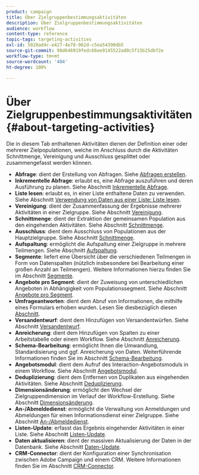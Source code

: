 ```yaml
---
product: campaign
title: Über Zielgruppenbestimmungsaktivitäten
description: Über Zielgruppenbestimmungsaktivitäten
audience: workflow
content-type: reference
topic-tags: targeting-activities
exl-id: 5028ad4c-e427-4e78-962d-c5ea54390db5
source-git-commit: 98d646919fedc66ee9145522ad0c5f15b25dbf2e
workflow-type: tm+mt
source-wordcount: '404'
ht-degree: 100%

---
```


# Über Zielgruppenbestimmungsaktivitäten{#about-targeting-activities}

Die in diesem Tab enthaltenen Aktivitäten dienen der Definition einer oder mehrerer Zielpopulationen, welche im Anschluss durch die Aktivitäten Schnittmenge, Vereinigung und Ausschluss gesplittet oder zusammengefasst werden können.

* **Abfrage**: dient der Erstellung von Abfragen. Siehe [Abfragen erstellen](../../workflow/using/query.md#creating-a-query).
* **Inkrementelle Abfrage**: erlaubt es, eine Abfrage auszuführen und deren Ausführung zu planen. Siehe Abschnitt [Inkrementelle Abfrage](../../workflow/using/incremental-query.md).
* **Liste lesen**: erlaubt es, in einer Liste enthaltene Daten zu verwenden. Siehe Abschnitt [Verwendung von Daten aus einer Liste: Liste lesen](../../platform/using/import-export-workflows.md#using-data-from-a-list--read-list).
* **Vereinigung**: dient der Zusammenfassung der Ergebnisse mehrerer Aktivitäten in einer Zielgruppe. Siehe Abschnitt [Vereinigung](../../workflow/using/union.md).
* **Schnittmenge**: dient der Extraktion der gemeinsamen Population aus den eingehenden Aktivitäten. Siehe Abschnitt [Schnittmenge](../../workflow/using/intersection.md).
* **Ausschluss**: dient dem Ausschluss von Populationen aus der Hauptzielgruppe. Siehe Abschnitt [Schnittmenge](../../workflow/using/intersection.md).
* **Aufspaltung**: ermöglicht die Aufspaltung einer Zielgruppe in mehrere Teilmengen. Siehe Abschnitt [Aufspaltung](../../workflow/using/split.md).
* **Segmente**: liefert eine Übersicht über die verschiedenen Teilmengen in Form von Datenspalten (nützlich insbesondere bei Bearbeitung einer großen Anzahl an Teilmengen). Weitere Informationen hierzu finden Sie im Abschnitt [Segmente](../../workflow/using/cells.md).
* **Angebote pro Segment**: dient der Zuweisung von unterschiedlichen Angeboten in Abhängigkeit vom Populationssegment. Siehe Abschnitt [Angebote pro Segment](../../workflow/using/offers-by-cell.md).
* **Umfrageantworten**: dient dem Abruf von Informationen, die mithilfe eines Formulars erhoben wurden. Lesen Sie diesbezüglich diesen [Abschnitt](../../web/using/getting-started-with-surveys.md).
* **Versandentwurf**: dient dem Hinzufügen von Versandentwürfen. Siehe Abschnitt [Versandentwurf](../../workflow/using/delivery-outline.md).
* **Anreicherung**: dient dem Hinzufügen von Spalten zu einer Arbeitstabelle oder einem Workflow. Siehe Abschnitt [Anreicherung](../../workflow/using/enrichment.md).
* **Schema-Bearbeitung**: ermöglicht Ihnen die Umwandlung, Standardisierung und ggf. Anreicherung von Daten. Weiterführende Informationen finden Sie im Abschnitt [Schema-Bearbeitung](../../workflow/using/edit-schema.md).
* **Angebotsmodul**: dient dem Aufruf des Interaction-Angebotsmoduls in einem Workflow. Siehe Abschnitt [Angebotsmodul](../../workflow/using/offer-engine.md).
* **Deduplizierung**: dient dem Entfernen von Duplikaten aus eingehenden Aktivitäten. Siehe Abschnitt [Deduplizierung](../../workflow/using/deduplication.md).
* **Dimensionsänderung**: ermöglicht den Wechsel der Zielgruppendimension im Verlauf der Workflow-Erstellung. Siehe Abschnitt [Dimensionsänderung](../../workflow/using/change-dimension.md).
* **An-/Abmeldedienst**: ermöglicht die Verwaltung von Anmeldungen und Abmeldungen für einen Informationsdienst einer Zielgruppe. Siehe Abschnitt [An-/Abmeldedienst](../../workflow/using/subscription-services.md).
* **Listen-Update**: erfasst das Ergebnis eingehender Aktivitäten in einer Liste. Siehe Abschnitt [Listen-Update](../../workflow/using/list-update.md).
* **Daten aktualisieren**: dient der massiven Aktualisierung der Daten in der Datenbank. Siehe Abschnitt [Daten-Update](../../workflow/using/update-data.md).
* **CRM-Connector**: dient der Konfiguration einer Synchronisation zwischen Adobe Campaign und einem CRM. Weitere Informationen finden Sie im Abschnitt [CRM-Connector](../../workflow/using/crm-connector.md).
